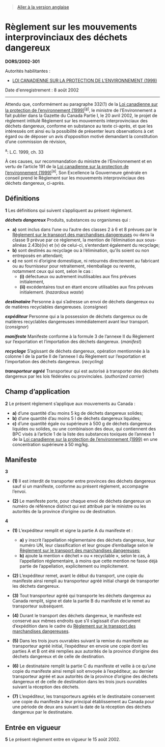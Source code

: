 > [Aller à la version anglaise](/en/Regulations/Statutory%20Orders%20and%20Regulations/2002/301.md)

# Règlement sur les mouvements interprovinciaux des déchets dangereux

**DORS/2002-301**

Autorités habilitantes : 
- [LOI CANADIENNE SUR LA PROTECTION DE L’ENVIRONNEMENT (1999)](/fr/Lois/Lois%20du%20Canada/1999/ch.%2033.md)

Date d'enregistrement : 8 août 2002

----------

Attendu que, conformément au paragraphe 332(1) de la [Loi canadienne sur la protection de l’environnement (1999)](/fr/Lois/Lois%20du%20Canada/1999/ch.%2033.md)<sup><a href='#footnotea_f'>[a]</a></sup>, le ministre de l’Environnement a fait publier dans la Gazette du Canada Partie I, le 20 avril 2002, le projet de règlement intitulé Règlement sur les mouvements interprovinciaux des déchets dangereux, conforme en substance au texte ci-après, et que les intéressés ont ainsi eu la possibilité de présenter leurs observations à cet égard ou de déposer un avis d’opposition motivé demandant la constitution d’une commission de révision,

<a name='footnotea_f'><sup>a</sup></a>: L.C. 1999, ch. 33<br />

À ces causes, sur recommandation du ministre de l’Environnement et en vertu de l’article 191 de la [Loi canadienne sur la protection de l’environnement (1999)](/fr/Lois/Lois%20du%20Canada/1999/ch.%2033.md)<sup>[a]</sup>, Son Excellence la Gouverneure générale en conseil prend le Règlement sur les mouvements interprovinciaux des déchets dangereux, ci-après.




## Définitions


**1** Les définitions qui suivent s’appliquent au présent règlement.

***déchets dangereux*** Produits, substances ou organismes qui :
- **a)** sont inclus dans l’une ou l’autre des classes 2 à 6 et 8 prévues par le [Règlement sur le transport des marchandises dangereuses](/fr/Règlements/Décrets,%20ordonnances%20et%20règlements%20statutaires/2001/286.md) ou dans la classe 9 prévue par ce règlement, la mention de l’élimination aux sous-alinéas 2.43b)(iv) et (v) de celui-ci, s’entendant également du recyclage;
- **b)** sont destinés au recyclage ou à l’élimination, qu’ils soient ou non entreposés en attendant;
- **c)** ne sont ni d’origine domestique, ni retournés directement au fabricant ou au fournisseur pour retraitement, réemballage ou revente, notamment ceux qui sont, selon le cas :
	- **(i)** défectueux ou autrement inutilisables aux fins prévues initialement,
	- **(ii)** excédentaires tout en étant encore utilisables aux fins prévues initialement. (*hazardous waste*)

***destinataire*** Personne à qui s’adresse un envoi de déchets dangereux ou de matières recyclables dangereuses. (*consignee*)

***expéditeur*** Personne qui a la possession de déchets dangereux ou de matières recyclables dangereuses immédiatement avant leur transport. (*consignor*)

***manifeste*** Manifeste conforme à la formule 3 de l’annexe II du Règlement sur l’exportation et l’importation des déchets dangereux. (*manifest*)

***recyclage*** S’agissant de déchets dangereux, opération mentionnée à la colonne I de la partie II de l’annexe I du Règlement sur l’exportation et l’importation des déchets dangereux. (*recycling*)

***transporteur agréé*** Transporteur qui est autorisé à transporter des déchets dangereux par les lois fédérales ou provinciales. (*authorized carrier*)




## Champ d’application


**2** Le présent règlement s’applique aux mouvements au Canada :
- **a)** d’une quantité d’au moins 5 kg de déchets dangereux solides;
- **b)** d’une quantité d’au moins 5 l de déchets dangereux liquides;
- **c)** d’une quantité égale ou supérieure à 500 g de déchets dangereux liquides ou solides, ou une combinaison des deux, qui contiennent des BPC visés à l’article 1 de la liste des substances toxiques de l’annexe 1 de la [Loi canadienne sur la protection de l’environnement (1999)](/fr/Lois/Lois%20du%20Canada/1999/ch.%2033.md) en une concentration supérieure à 50 mg/kg.




## Manifeste


**3** 

- **(1)** Il est interdit de transporter entre provinces des déchets dangereux sauf si un manifeste, conforme au présent règlement, accompagne l’envoi.

- **(2)** Le manifeste porte, pour chaque envoi de déchets dangereux un numéro de référence distinct qui est attribué par le ministre ou les autorités de la province d’origine ou de destination.



**4** 

- **(1)** L’expéditeur remplit et signe la partie A du manifeste et :
	- **a)** y inscrit l’appellation réglementaire des déchets dangereux, leur numéro UN, leur classification et leur groupe d’emballage selon le [Règlement sur le transport des marchandises dangereuses](/fr/Règlements/Décrets,%20ordonnances%20et%20règlements%20statutaires/2001/286.md);
	- **b)** ajoute la mention « déchet » ou « recyclable », selon le cas, à l’appellation réglementaire, à moins que cette mention ne fasse déjà partie de l’appellation, explicitement ou implicitement.

- **(2)** L’expéditeur remet, avant le début du transport, une copie du manifeste ainsi rempli au transporteur agréé initial chargé de transporter les déchets dangereux.

- **(3)** Tout transporteur agréé qui transporte les déchets dangereux au Canada remplit, signe et date la partie B du manifeste et le remet au transporteur subséquent.

- **(4)** Durant le transport des déchets dangereux, le manifeste est conservé aux mêmes endroits que s’il s’agissait d’un document d’expédition dans le cadre du [Règlement sur le transport des marchandises dangereuses](/fr/Règlements/Décrets,%20ordonnances%20et%20règlements%20statutaires/2001/286.md).

- **(5)** Dans les trois jours ouvrables suivant la remise du manifeste au transporteur agréé initial, l’expéditeur en envoie une copie dont les parties A et B ont été remplies aux autorités de la province d’origine des déchets dangereux et de celle de destination.

- **(6)** Le destinataire remplit la partie C du manifeste et veille à ce qu’une copie du manifeste ainsi rempli soit envoyée à l’expéditeur, au dernier transporteur agréé et aux autorités de la province d’origine des déchets dangereux et de celle de destination dans les trois jours ouvrables suivant la réception des déchets.

- **(7)** L’expéditeur, les transporteurs agréés et le destinataire conservent une copie du manifeste à leur principal établissement au Canada pour une période de deux ans suivant la date de la réception des déchets dangereux par le destinataire.




## Entrée en vigueur


**5** Le présent règlement entre en vigueur le 15 août 2002.


